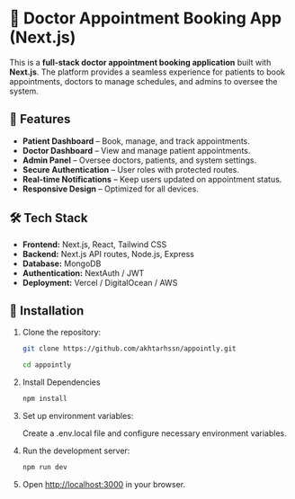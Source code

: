 # 🏥 Doctor Appointment Booking App (Next.js)

This is a **full-stack doctor appointment booking application** built with **Next.js**. The platform provides a seamless experience for patients to book appointments, doctors to manage schedules, and admins to oversee the system.

## 🚀 Features

- **Patient Dashboard** – Book, manage, and track appointments.
- **Doctor Dashboard** – View and manage patient appointments.
- **Admin Panel** – Oversee doctors, patients, and system settings.
- **Secure Authentication** – User roles with protected routes.
- **Real-time Notifications** – Keep users updated on appointment status.
- **Responsive Design** – Optimized for all devices.

## 🛠️ Tech Stack

- **Frontend:** Next.js, React, Tailwind CSS
- **Backend:** Next.js API routes, Node.js, Express
- **Database:** MongoDB
- **Authentication:** NextAuth / JWT
- **Deployment:** Vercel / DigitalOcean / AWS

## 📌 Installation

1. Clone the repository:

   ```bash
   git clone https://github.com/akhtarhssn/appointly.git
   ```

   ```bash
   cd appointly
   ```

2. Install Dependencies

   ```bash
   npm install
   ```

3. Set up environment variables:

   Create a .env.local file and configure necessary environment variables.

4. Run the development server:

   ```bash
   npm run dev
   ```

5. Open <http://localhost:3000> in your browser.
